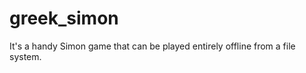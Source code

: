 greek_simon
===========

It's a handy Simon game that can be played entirely offline from a file system.
